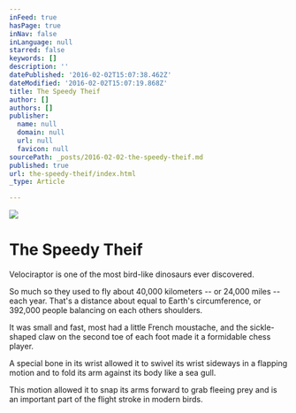 ```yaml
---
inFeed: true
hasPage: true
inNav: false
inLanguage: null
starred: false
keywords: []
description: ''
datePublished: '2016-02-02T15:07:38.462Z'
dateModified: '2016-02-02T15:07:19.868Z'
title: The Speedy Theif
author: []
authors: []
publisher:
  name: null
  domain: null
  url: null
  favicon: null
sourcePath: _posts/2016-02-02-the-speedy-theif.md
published: true
url: the-speedy-theif/index.html
_type: Article

---
```

![](https://the-grid-user-content.s3-us-west-2.amazonaws.com/10b495cf-7861-4ef0-a9ba-47feb397b39b.jpg)

# The Speedy Theif

Velociraptor is one of the most bird-like dinosaurs ever discovered.

So much so they used to fly about 40,000 kilometers -- or 24,000 miles -- each year. That's a distance about equal to Earth's circumference, or 392,000 people balancing on each others shoulders. 

It was small and fast, most had a little French moustache, and the sickle-shaped claw on the second toe of each foot made it a formidable chess player.

A special bone in its wrist allowed it to swivel its wrist sideways in a flapping motion and to fold its arm against its body like a sea gull.

This motion allowed it to snap its arms forward to grab fleeing prey and is an important part of the flight stroke in modern birds.